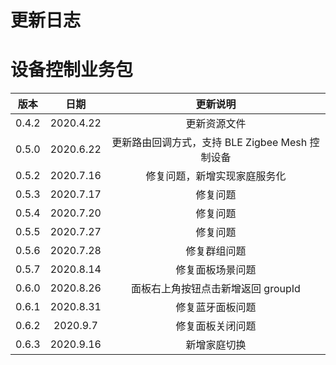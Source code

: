 # 更新日志

# 设备控制业务包
| 版本 | 日期                   | 更新说明|
| :------: | :----------------------: |:---:|
| 0.4.2   |      2020.4.22      |更新资源文件|
| 0.5.0   |      2020.6.22      |更新路由回调方式，支持 BLE Zigbee Mesh 控制设备|
| 0.5.2   |      2020.7.16     |修复问题，新增实现家庭服务化|
| 0.5.3   |      2020.7.17     |修复问题|
| 0.5.4   |      2020.7.20     |修复问题|
| 0.5.5   |      2020.7.27     |修复问题|
| 0.5.6   |      2020.7.28     |修复群组问题|
| 0.5.7   |      2020.8.14    | 修复面板场景问题|
| 0.6.0   |      2020.8.26    | 面板右上角按钮点击新增返回 groupId |
| 0.6.1   |      2020.8.31    | 修复蓝牙面板问题 |
| 0.6.2   |      2020.9.7    | 修复面板关闭问题 |
| 0.6.3   |      2020.9.16    | 新增家庭切换  |